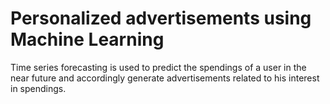 # Personalized advertisements using Machine Learning
 Time series forecasting is used to predict the spendings of a user in the near future and accordingly generate advertisements related to his interest in spendings.
